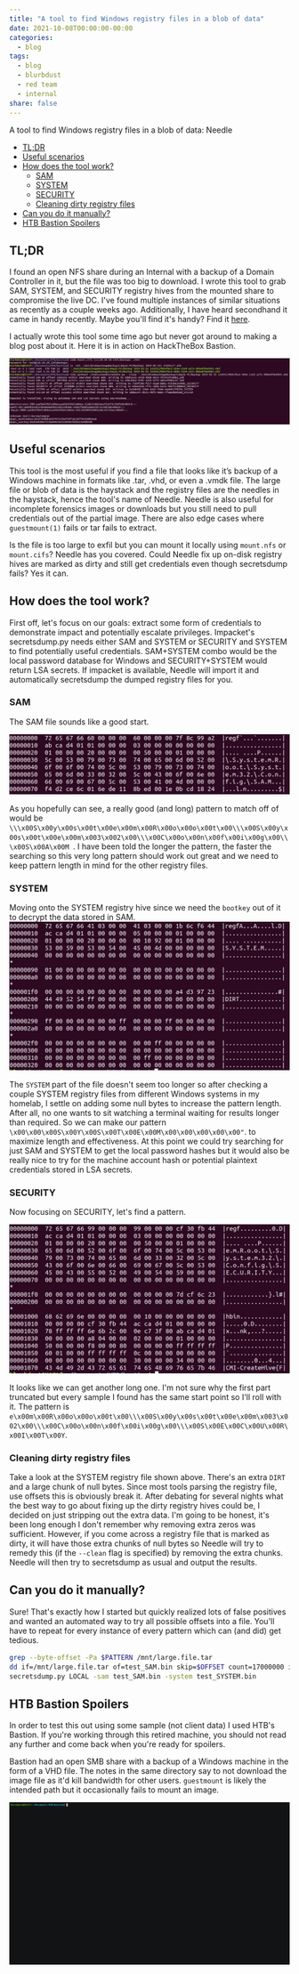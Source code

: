 ```yaml
---
title: "A tool to find Windows registry files in a blob of data"
date: 2021-10-08T00:00:00-00:00
categories:
  - blog
tags:
  - blog
  - blurbdust
  - red team
  - internal
share: false
---
```


A tool to find Windows registry files in a blob of data: Needle

- [TL;DR](#tldr)
- [Useful scenarios](#useful-scenarios)
- [How does the tool work?](#how-does-the-tool-work)
  - [SAM](#sam)
  - [SYSTEM](#system)
  - [SECURITY](#security)
  - [Cleaning dirty registry files](#cleaning-dirty-registry-files)
- [Can you do it manually?](#can-you-do-it-manually)
- [HTB Bastion Spoilers](#htb-bastion-spoilers)


## TL;DR

I found an open NFS share during an Internal with a backup of a Domain Controller in it, but the file was too big to download. I wrote this tool to grab SAM, SYSTEM, and SECURITY registry hives from the mounted share to compromise the live DC. I've found multiple instances of similar situations as recently as a couple weeks ago. Additionally, I have heard secondhand it came in handy recently. Maybe you'll find it's handy?
Find it [here](https://github.com/blurbdust/needle.git).

I actually wrote this tool some time ago but never got around to making a blog post about it. Here it is in action on HackTheBox Bastion.

![bastion](https://raw.githubusercontent.com/whynotsecurity/whynotsecurity.github.io/master/assests/images/needle/bastion.png)

## Useful scenarios

This tool is the most useful if you find a file that looks like it’s backup of a Windows machine in formats like .tar, .vhd, or even a .vmdk file. The large file or blob of data is the haystack and the registry files are the needles in the haystack, hence the tool's name of Needle. 
Needle is also useful for incomplete forensics images or downloads but you still need to pull credentials out of the partial image.
There are also edge cases where `guestmount(1)` fails or tar fails to extract.

Is the file is too large to exfil but you can mount it locally using `mount.nfs` or `mount.cifs`? Needle has you covered.
Could Needle fix up on-disk registry hives are marked as dirty and still get credentials even though secretsdump fails? Yes it can.

## How does the tool work?

First off, let's focus on our goals: extract some form of credentials to demonstrate impact and potentially escalate privileges. Impacket's secretsdump.py needs either SAM and SYSTEM or SECURITY and SYSTEM to find potentially useful credentials. SAM+SYSTEM combo would be the local password database for Windows and SECURITY+SYSTEM would return LSA secrets. If impacket is available, Needle will import it and automatically secretsdump the dumped registry files for you.

### SAM

The SAM file sounds like a good start.

![SAM](https://raw.githubusercontent.com/whynotsecurity/whynotsecurity.github.io/master/assests/images/needle/sam.hexdump.png)

As you hopefully can see, a really good (and long) pattern to match off of would be `\\\x00S\x00y\x00s\x00t\x00e\x00m\x00R\x00o\x00o\x00t\x00\\\x00S\x00y\x00s\x00t\x00e\x00m\x003\x002\x00\\\x00C\x00o\x00n\x00f\x00i\x00g\x00\\\x00S\x00A\x00M
`.
I have been told the longer the pattern, the faster the searching so this very long pattern should work out great and we need to keep pattern length in mind for the other registry files.

### SYSTEM

Moving onto the SYSTEM registry hive since we need the `bootkey` out of it to decrypt the data stored in SAM.
![SYSTEM](https://raw.githubusercontent.com/whynotsecurity/whynotsecurity.github.io/master/assests/images/needle/system.hexdump.png)

The `SYSTEM` part of the file doesn't seem too longer so after checking a couple SYSTEM registry files from different Windows systems in my homelab, I settle on adding some null bytes to increase the pattern length. After all, no one wants to sit watching a terminal waiting for results longer than required. So we can make our pattern `\x00\x00\x00S\x00Y\x00S\x00T\x00E\x00M\x00\x00\x00\x00\x00"`.
to maximize length and effectiveness. At this point we could try searching for just SAM and SYSTEM to get the local password hashes but it would also be really nice to try for the machine account hash or potential plaintext credentials stored in LSA secrets.

### SECURITY

Now focusing on SECURITY, let's find a pattern.

![SECURITY](https://raw.githubusercontent.com/whynotsecurity/whynotsecurity.github.io/master/assests/images/needle/security.hexdump.png)

It looks like we can get another long one. I'm not sure why the first part truncated but every sample I found has the same start point so I'll roll with it. The pattern is `e\x00m\x00R\x00o\x00o\x00t\x00\\\x00S\x00y\x00s\x00t\x00e\x00m\x003\x002\x00\\\x00C\x00o\x00n\x00f\x00i\x00g\x00\\\x00S\x00E\x00C\x00U\x00R\x00I\x00T\x00Y`.

### Cleaning dirty registry files

Take a look at the SYSTEM registry file shown above. There's an extra `DIRT` and a large chunk of null bytes. Since most tools parsing the registry file, use offsets this is obviously break it. After debating for several nights what the best way to go about fixing up the dirty registry hives could be, I decided on just stripping out the extra data. I'm going to be honest, it's been long enough I don't remember why removing extra zeros was sufficient. However, if you come across a registry file that is marked as dirty, it will have those extra chunks of null bytes so Needle will try to remedy this (if the `--clean` flag is specified) by removing the extra chunks. Needle will then try to secretsdump as usual and output the results.

## Can you do it manually?

Sure! That's exactly how I started but quickly realized lots of false positives and wanted an automated way to try all possible offsets into a file. You'll have to repeat for every instance of every pattern which can (and did) get tedious.

```bash
grep --byte-offset -Pa $PATTERN /mnt/large.file.tar
dd if=/mnt/large.file.tar of=test_SAM.bin skip=$OFFSET count=17000000 iflag=skip_bytes,count=bytes
secretsdump.py LOCAL -sam test_SAM.bin -system test_SYSTEM.bin
```

## HTB Bastion Spoilers

In order to test this out using some sample (not client data) I used HTB's Bastion. If you're working through this retired machine, you should not read any further and come back when you're ready for spoilers.

Bastion had an open SMB share with a backup of a Windows machine in the form of a VHD file. The notes in the same directory say to not download the image file as it'd kill bandwidth for other users. `guestmount` is likely the intended path but it occasionally fails to mount an image.

![Bastion](https://raw.githubusercontent.com/whynotsecurity/whynotsecurity.github.io/master/assests/images/needle/bastion.gif)
